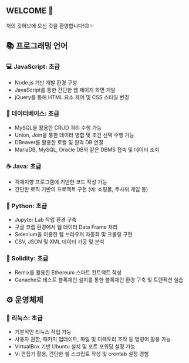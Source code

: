 
<!--
**Eunji-Choi-Lulu/Eunji-Choi-Lulu** is a ✨ _special_ ✨ repository because its `README.md` (this file) appears on your GitHub profile.

Here are some ideas to get you started:

- 🔭 I’m currently working on ...
- 🌱 I’m currently learning ...
- 👯 I’m looking to collaborate on ...
- 🤔 I’m looking for help with ...
- 💬 Ask me about ...
- 📫 How to reach me: ...
- 😄 Pronouns: ...
- ⚡ Fun fact: ...
-->


## WELCOME 🚀
저의 깃허브에 오신 것을 환영합니다!😊✨


## 📚 프로그래밍 언어

### 💻 JavaScript: 초급

* Node.js 기반 개발 환경 구성
* JavaScript를 통한 간단한 웹 페이지 화면 개발
* jQuery를 통해 HTML 요소 제어 및 CSS 스타일 변경

### 💾 데이터베이스: 초급
* MySQL을 활용한 CRUD 쿼리 수행 가능
* Union, Join을 통한 데이터 병합 및 조건 선택 수행 가능
* DBeaver를 활용한 로컬 및 원격 DB 연결
* MariaDB, MySQL, Oracle DB와 같은 DBMS 접속 및 데이터 조회

### ☕ Java: 초급

* 객체지향 프로그램에 기반한 코드 작성 가능
* 간단한 로직 기반의 프로젝트 구현 (예: 쇼핑몰, 주사위 게임 등)

### 🐍 Python: 초급

* Jupyter Lab 작업 환경 구축
* 구글 코랩 환경에서 웹 데이터 Data Frame 처리
* Selenium을 이용한 웹 브라우저 자동화 및 크롤링 구현
* CSV, JSON 및 XML 데이터 가공 및 분석

### 🔗 Solidity: 초급

* Remix를 활용한 Ethereum 스마트 컨트랙트 작성
* Ganache로 테스트 블록체인 설치를 통한 블록체인 환경 구축 및 트랜잭션 실습


## ⚙️ 운영체제

### 🐧 리눅스: 초급

* 기본적인 리눅스 작업 가능
* 사용자 권한, 패키지 업데이트, 파일 및 디렉토리 조작 등 명령어 활용 가능
* VirtualBox 기반 Ubuntu 설치 및 포트 포워딩 설정 가능
* Vi 편집기 활용, 간단한 쉘 스크립트 작성 및 crontab 설정 경험
